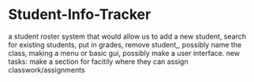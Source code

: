 # Student-Info-Tracker
a student roster system that would allow us to add a new student, search for existing students, put in grades, remove student,, possibly name the class, making a menu or basic gui, possibly make a user interface. 
new tasks: make a section for facitily where they can assign classwork/assignments